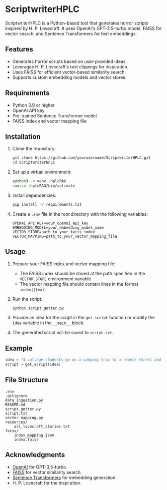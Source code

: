 # ScriptwriterHPLC

ScriptwriterHPLC is a Python-based tool that generates horror scripts inspired by H. P. Lovecraft. It uses OpenAI's GPT-3.5-turbo model, FAISS for vector search, and Sentence Transformers for text embeddings.

## Features

- Generates horror scripts based on user-provided ideas.
- Leverages H. P. Lovecraft's text clippings for inspiration.
- Uses FAISS for efficient vector-based similarity search.
- Supports custom embedding models and vector stores.

## Requirements

- Python 3.9 or higher
- OpenAI API key
- Pre-trained Sentence Transformer model
- FAISS index and vector mapping file

## Installation

1. Clone the repository:
   ```bash
   git clone https://github.com/yourusername/ScriptwriterHPLC.git
   cd ScriptwriterHPLC
   ```

2. Set up a virtual environment:
   ```bash
   python3 -m venv .hplcRAG
   source .hplcRAG/bin/activate
   ```

3. Install dependencies:
   ```bash
   pip install -r requirements.txt
   ```

4. Create a `.env` file in the root directory with the following variables:
   ```env
   OPENAI_API_KEY=your_openai_api_key
   EMBEDDING_MODEL=your_embedding_model_name
   VECTOR_STORE=path_to_your_faiss_index
   VECTOR_MAPPING=path_to_your_vector_mapping_file
   ```

## Usage

1. Prepare your FAISS index and vector mapping file:
   - The FAISS index should be stored at the path specified in the `VECTOR_STORE` environment variable.
   - The vector mapping file should contain lines in the format `index||text`.

2. Run the script:
   ```bash
   python script_getter.py
   ```

3. Provide an idea for the script in the `get_script` function or modify the `idea` variable in the `__main__` block.

4. The generated script will be saved to `script.txt`.

## Example

```python
idea = "4 college students go on a camping trip to a remote forest and encounter a supernatural entity."
script = get_script(idea)
```

## File Structure

```
.env
.gitignore
data_ingestion.py
README.md
script_getter.py
script.txt
vector_mapping.py
resources/
    all_lovecraft_stories.txt
faiss/
    index_mapping.json
    index.faiss
```



## Acknowledgments

- [OpenAI](https://openai.com) for GPT-3.5-turbo.
- [FAISS](https://github.com/facebookresearch/faiss) for vector similarity search.
- [Sentence Transformers](https://www.sbert.net/) for embedding generation.
- H. P. Lovecraft for the inspiration.